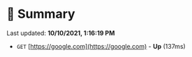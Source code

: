 # 📖 Summary
Last updated: **10/10/2021, 1:16:19 PM**

- `GET` [https://google.com](https://google.com) - **Up** (137ms)
